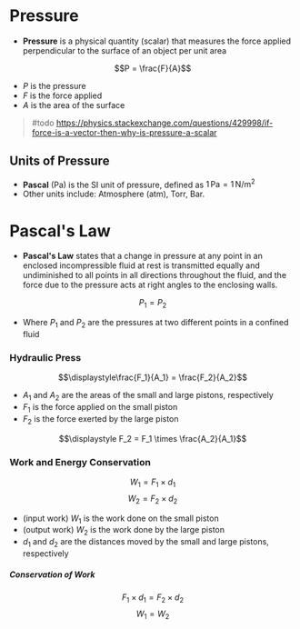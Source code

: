 # Pressure

- **Pressure** is a physical quantity (scalar) that measures the force applied perpendicular to the surface of an object per unit area

$$P = \frac{F}{A}$$

- $P$ is the pressure
- $F$ is the force applied
- $A$ is the area of the surface

> #todo https://physics.stackexchange.com/questions/429998/if-force-is-a-vector-then-why-is-pressure-a-scalar

## Units of Pressure

- **Pascal** (Pa) is the SI unit of pressure, defined as $1 \, \text{Pa} = 1 \, \text{N/m}^2$
- Other units include: Atmosphere (atm), Torr, Bar.

# Pascal's Law

- **Pascal's Law** states that a change in pressure at any point in an enclosed incompressible fluid at rest is transmitted equally and undiminished to all points in all directions throughout the fluid, and the force due to the pressure acts at right angles to the enclosing walls.

$$P_1 = P_2$$
- Where $P_1$ and $P_2$ are the pressures at two different points in a confined fluid

### Hydraulic Press

$$\displaystyle\frac{F_1}{A_1} = \frac{F_2}{A_2}$$
- $A_{1}$ and $A_{2}$ are the areas of the small and large pistons, respectively
- $F_{1}$ is the force applied on the small piston
- $F_2$ is the force exerted by the large piston 

$$\displaystyle F_2 = F_1 \times \frac{A_2}{A_1}$$

### Work and Energy Conservation
$$W_1 = F_1 \times d_1$$
$$W_2 = F_2 \times d_2$$

- (input work) $W_1$ is the work done on the small piston
- (output work) $W_2$ is the work done by the large piston
- $d_1$ and $d_2$ are the distances moved by the small and large pistons, respectively

##### Conservation of Work

$$F_1 \times d_1 = F_2 \times d_2$$
$$W_1 = W_2$$

